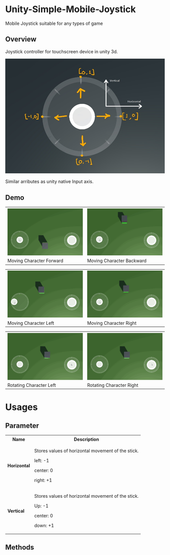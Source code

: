 # Unity-Simple-Mobile-Joystick
Mobile Joystick suitable for any types of game
## Overview

Joystick controller for touchscreen device in unity 3d.

![](Images/AddControllerDesc_LI.jpg)

Similar arributes as unity native Input axis.

## Demo

<table style="width:100%">
  <tr>
    <th><img src="Images/Forward.gif" width=400></th>
    <th><img src="Images/Backward.gif" width=400></th>   
  </tr>
  <tr>
    <td>Moving Character Forward</td>
    <td>Moving Character Backward</td>
  </tr>
</table>

<table style="width:100%">
  <tr>
    <th><img src="Images/Left.gif" width=400></th>
    <th><img src="Images/Right.gif" width=400></th>   
  </tr>
  <tr>
    <td>Moving Character Left</td>
    <td>Moving Character Right</td>
  </tr>
</table>

<table style="width:100%">
  <tr>
    <th><img src="Images/Rotation.gif" width=400></th>
    <th><img src="Images/Rotation_r.gif" width=400></th>   
  </tr>
  <tr>
    <td>Rotating Character Left</td>
    <td>Rotating Character Right</td>
  </tr>
</table>

# Usages

## Parameter
  <table style="width:100%">
  <tr>
    <th>Name</th>
    <th>Description</th>   
  </tr>
  <tr>
    <td><h4>Horizontal</h4></td>
    <td><p>Stores values of horizontal movement of the stick.</p>
    <p>left: -1</p>
    <p>center: 0</p>
    <p>right: +1</p>
    </td>
  </tr>
  
  <tr>
    <td><h4>Vertical</h4></td>
    <td><p>Stores values of horizontal movement of the stick.</p>
    <p>Up: -1</p>
    <p>center: 0</p>
    <p>down: +1</p>
    </td>
  </tr>
</table>

## Methods
